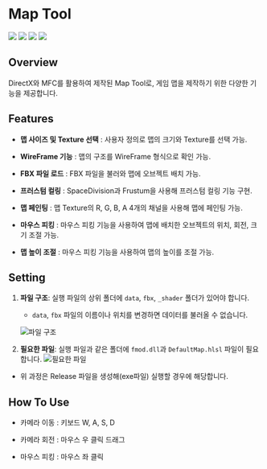 # Map Tool

<img src ="https://img.shields.io/badge/Windows-0078D6?style=for-the-badge&logo=windows&logoColor=white"> <img src ="https://img.shields.io/badge/Direct_X-006600?style=for-the-badge&logo=directx&logoColor=black"> <img src ="https://img.shields.io/badge/MFC-%23E34F26?style=for-the-badge&logo=mfc&logoColor=white"> <img src ="https://img.shields.io/badge/c++-%2300599C.svg?style=for-the-badge&logo=c%2B%2B&logoColor=white"> 

## Overview

DirectX와 MFC를 활용하여 제작된 Map Tool로, 게임 맵을 제작하기 위한 다양한 기능을 제공합니다.

## Features
- **맵 사이즈 및 Texture 선택** : 사용자 정의로 맵의 크기와 Texture를 선택 가능.
  
- **WireFrame 기능** : 맵의 구조를 WireFrame 형식으로 확인 가능.

- **FBX 파일 로드** : FBX 파일을 불러와 맵에 오브젝트 배치 가능.

- **프러스텀 컬링** : SpaceDivision과 Frustum을 사용해 프러스텀 컬링 기능 구현.

- **맵 페인팅** : 맵 Texture의 R, G, B, A 4개의 채널을 사용해 맵에 페인팅 가능.

- **마우스 피킹** : 마우스 피킹 기능을 사용하여 맵에 배치한 오브젝트의 위치, 회전, 크기 조절 가능.

- **맵 높이 조절** : 마우스 피킹 기능을 사용하여 맵의 높이를 조절 가능.

## Setting
1. **파일 구조**: 실행 파일의 상위 폴더에 `data`, `fbx`, `_shader` 폴더가 있어야 합니다.
   - `data`, `fbx` 파일의 이름이나 위치를 변경하면 데이터를 불러올 수 없습니다.
     
   ![파일 구조](https://github.com/user-attachments/assets/eb82801d-44ae-4f12-ab02-567f539b4ac1)

2. **필요한 파일**: 실행 파일과 같은 폴더에 `fmod.dll`과 `DefaultMap.hlsl` 파일이 필요합니다.
   ![필요한 파일](https://github.com/user-attachments/assets/b39027d2-8754-43d6-83ee-9c5acb1f921b)

* 위 과정은 Release 파일을 생성해(exe파일) 실행할 경우에 해당합니다.

## How To Use

* 카메라 이동 : 키보드 W, A, S, D

* 카메라 회전 : 마우스 우 클릭 드래그

* 마우스 피킹 : 마우스 좌 클릭
